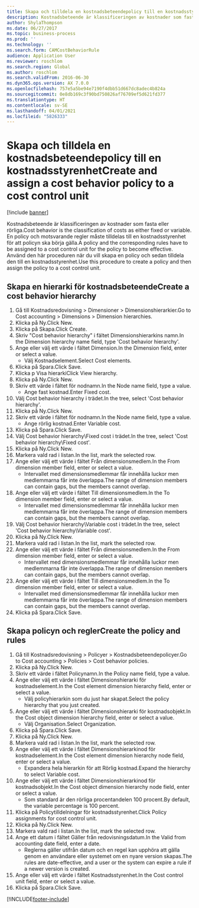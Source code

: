 ```yaml
---
title: Skapa och tilldela en kostnadsbeteendepolicy till en kostnadsstyrenhet
description: Kostnadsbeteende är klassificeringen av kostnader som fasta eller rörliga.
author: ShylaThompson
ms.date: 06/27/2017
ms.topic: business-process
ms.prod: ''
ms.technology: ''
ms.search.form: CAMCostBehaviorRule
audience: Application User
ms.reviewer: roschlom
ms.search.region: Global
ms.author: roschlom
ms.search.validFrom: 2016-06-30
ms.dyn365.ops.version: AX 7.0.0
ms.openlocfilehash: 757e5a5be94e7190f4dbb51d667dc8adec4b824a
ms.sourcegitcommit: 0e8db169c3f90bd750826af76709ef5d621fd377
ms.translationtype: HT
ms.contentlocale: sv-SE
ms.lasthandoff: 04/01/2021
ms.locfileid: "5826333"
---
```

# <a name="create-and-assign-a-cost-behavior-policy-to-a-cost-control-unit"></a><span data-ttu-id="30fcf-103">Skapa och tilldela en kostnadsbeteendepolicy till en kostnadsstyrenhet</span><span class="sxs-lookup"><span data-stu-id="30fcf-103">Create and assign a cost behavior policy to a cost control unit</span></span>

[!include [banner](../../includes/banner.md)]

<span data-ttu-id="30fcf-104">Kostnadsbeteende är klassificeringen av kostnader som fasta eller rörliga.</span><span class="sxs-lookup"><span data-stu-id="30fcf-104">Cost behavior is the classification of costs as either fixed or variable.</span></span> <span data-ttu-id="30fcf-105">En policy och motsvarande regler måste tilldelas till en kostnadsstyrenhet för att policyn ska börja gälla.</span><span class="sxs-lookup"><span data-stu-id="30fcf-105">A policy and the corresponding rules have to be assigned to a cost control unit for the policy to become effective.</span></span> <span data-ttu-id="30fcf-106">Använd den här proceduren när du vill skapa en policy och sedan tilldela den till en kostnadsstyrenhet.</span><span class="sxs-lookup"><span data-stu-id="30fcf-106">Use this procedure to create a policy and then assign the policy to a cost control unit.</span></span>


## <a name="create-a-cost-behavior-hierarchy"></a><span data-ttu-id="30fcf-107">Skapa en hierarki för kostnadsbeteende</span><span class="sxs-lookup"><span data-stu-id="30fcf-107">Create a cost behavior hierarchy</span></span>
1. <span data-ttu-id="30fcf-108">Gå till Kostnadsredovisning > Dimensioner > Dimensionshierarkier.</span><span class="sxs-lookup"><span data-stu-id="30fcf-108">Go to Cost accounting > Dimensions > Dimension hierarchies.</span></span>
2. <span data-ttu-id="30fcf-109">Klicka på Ny.</span><span class="sxs-lookup"><span data-stu-id="30fcf-109">Click New.</span></span>
3. <span data-ttu-id="30fcf-110">Klicka på Skapa.</span><span class="sxs-lookup"><span data-stu-id="30fcf-110">Click Create.</span></span>
4. <span data-ttu-id="30fcf-111">Skriv "Cost behavior hierarchy" i fältet Dimensionshierarkins namn.</span><span class="sxs-lookup"><span data-stu-id="30fcf-111">In the Dimension hierarchy name field, type 'Cost behavior hierarchy'.</span></span>
5. <span data-ttu-id="30fcf-112">Ange eller välj ett värde i fältet Dimension.</span><span class="sxs-lookup"><span data-stu-id="30fcf-112">In the Dimension field, enter or select a value.</span></span>
    * <span data-ttu-id="30fcf-113">Välj Kostnadselement.</span><span class="sxs-lookup"><span data-stu-id="30fcf-113">Select Cost elements.</span></span>  
6. <span data-ttu-id="30fcf-114">Klicka på Spara.</span><span class="sxs-lookup"><span data-stu-id="30fcf-114">Click Save.</span></span>
7. <span data-ttu-id="30fcf-115">Klicka p Visa hierarki</span><span class="sxs-lookup"><span data-stu-id="30fcf-115">Click View hierarchy.</span></span>
8. <span data-ttu-id="30fcf-116">Klicka på Ny.</span><span class="sxs-lookup"><span data-stu-id="30fcf-116">Click New.</span></span>
9. <span data-ttu-id="30fcf-117">Skriv ett värde i fältet för nodnamn.</span><span class="sxs-lookup"><span data-stu-id="30fcf-117">In the Node name field, type a value.</span></span>
    * <span data-ttu-id="30fcf-118">Ange fast kostnad.</span><span class="sxs-lookup"><span data-stu-id="30fcf-118">Enter Fixed cost.</span></span>  
10. <span data-ttu-id="30fcf-119">Välj Cost behavior hierarchy i trädet.</span><span class="sxs-lookup"><span data-stu-id="30fcf-119">In the tree, select 'Cost behavior hierarchy'.</span></span>
11. <span data-ttu-id="30fcf-120">Klicka på Ny.</span><span class="sxs-lookup"><span data-stu-id="30fcf-120">Click New.</span></span>
12. <span data-ttu-id="30fcf-121">Skriv ett värde i fältet för nodnamn.</span><span class="sxs-lookup"><span data-stu-id="30fcf-121">In the Node name field, type a value.</span></span>
    * <span data-ttu-id="30fcf-122">Ange rörlig kostnad.</span><span class="sxs-lookup"><span data-stu-id="30fcf-122">Enter Variable cost.</span></span>  
13. <span data-ttu-id="30fcf-123">Klicka på Spara.</span><span class="sxs-lookup"><span data-stu-id="30fcf-123">Click Save.</span></span>
14. <span data-ttu-id="30fcf-124">Välj Cost behavior hierarchy\Fixed cost i trädet.</span><span class="sxs-lookup"><span data-stu-id="30fcf-124">In the tree, select 'Cost behavior hierarchy\Fixed cost'.</span></span>
15. <span data-ttu-id="30fcf-125">Klicka på Ny.</span><span class="sxs-lookup"><span data-stu-id="30fcf-125">Click New.</span></span>
16. <span data-ttu-id="30fcf-126">Markera vald rad i listan.</span><span class="sxs-lookup"><span data-stu-id="30fcf-126">In the list, mark the selected row.</span></span>
17. <span data-ttu-id="30fcf-127">Ange eller välj ett värde i fältet Från dimensionsmedlem.</span><span class="sxs-lookup"><span data-stu-id="30fcf-127">In the From dimension member field, enter or select a value.</span></span>
    * <span data-ttu-id="30fcf-128">Intervallet med dimensionsmedlemmar får innehålla luckor men medlemmarna får inte överlappa.</span><span class="sxs-lookup"><span data-stu-id="30fcf-128">The range of dimension members can contain gaps, but the members cannot overlap.</span></span>  
18. <span data-ttu-id="30fcf-129">Ange eller välj ett värde i fältet Till dimensionsmedlem.</span><span class="sxs-lookup"><span data-stu-id="30fcf-129">In the To dimension member field, enter or select a value.</span></span>
    * <span data-ttu-id="30fcf-130">Intervallet med dimensionsmedlemmar får innehålla luckor men medlemmarna får inte överlappa.</span><span class="sxs-lookup"><span data-stu-id="30fcf-130">The range of dimension members can contain gaps, but the members cannot overlap.</span></span>  
19. <span data-ttu-id="30fcf-131">Välj Cost behavior hierarchy\Variable cost i trädet.</span><span class="sxs-lookup"><span data-stu-id="30fcf-131">In the tree, select 'Cost behavior hierarchy\Variable cost'.</span></span>
20. <span data-ttu-id="30fcf-132">Klicka på Ny.</span><span class="sxs-lookup"><span data-stu-id="30fcf-132">Click New.</span></span>
21. <span data-ttu-id="30fcf-133">Markera vald rad i listan.</span><span class="sxs-lookup"><span data-stu-id="30fcf-133">In the list, mark the selected row.</span></span>
22. <span data-ttu-id="30fcf-134">Ange eller välj ett värde i fältet Från dimensionsmedlem.</span><span class="sxs-lookup"><span data-stu-id="30fcf-134">In the From dimension member field, enter or select a value.</span></span>
    * <span data-ttu-id="30fcf-135">Intervallet med dimensionsmedlemmar får innehålla luckor men medlemmarna får inte överlappa.</span><span class="sxs-lookup"><span data-stu-id="30fcf-135">The range of dimension members can contain gaps, but the members cannot overlap.</span></span>  
23. <span data-ttu-id="30fcf-136">Ange eller välj ett värde i fältet Till dimensionsmedlem.</span><span class="sxs-lookup"><span data-stu-id="30fcf-136">In the To dimension member field, enter or select a value.</span></span>
    * <span data-ttu-id="30fcf-137">Intervallet med dimensionsmedlemmar får innehålla luckor men medlemmarna får inte överlappa.</span><span class="sxs-lookup"><span data-stu-id="30fcf-137">The range of dimension members can contain gaps, but the members cannot overlap.</span></span>  
24. <span data-ttu-id="30fcf-138">Klicka på Spara.</span><span class="sxs-lookup"><span data-stu-id="30fcf-138">Click Save.</span></span>

## <a name="create-the-policy-and-rules"></a><span data-ttu-id="30fcf-139">Skapa policyn och regler</span><span class="sxs-lookup"><span data-stu-id="30fcf-139">Create the policy and rules</span></span>
1. <span data-ttu-id="30fcf-140">Gå till Kostnadsredovisning > Policyer > Kostnadsbeteendepolicyer.</span><span class="sxs-lookup"><span data-stu-id="30fcf-140">Go to Cost accounting > Policies > Cost behavior policies.</span></span>
2. <span data-ttu-id="30fcf-141">Klicka på Ny.</span><span class="sxs-lookup"><span data-stu-id="30fcf-141">Click New.</span></span>
3. <span data-ttu-id="30fcf-142">Skriv ett värde i fältet Policynamn.</span><span class="sxs-lookup"><span data-stu-id="30fcf-142">In the Policy name field, type a value.</span></span>
4. <span data-ttu-id="30fcf-143">Ange eller välj ett värde i fältet Dimensionshierarki för kostnadselement.</span><span class="sxs-lookup"><span data-stu-id="30fcf-143">In the Cost element dimension hierarchy field, enter or select a value.</span></span>
    * <span data-ttu-id="30fcf-144">Välj policyhierarkin som du just har skapat.</span><span class="sxs-lookup"><span data-stu-id="30fcf-144">Select the policy hierarchy that you just created.</span></span>  
5. <span data-ttu-id="30fcf-145">Ange eller välj ett värde i fältet Dimensionshierarki för kostnadsobjekt.</span><span class="sxs-lookup"><span data-stu-id="30fcf-145">In the Cost object dimension hierarchy field, enter or select a value.</span></span>
    * <span data-ttu-id="30fcf-146">Välj Organisation.</span><span class="sxs-lookup"><span data-stu-id="30fcf-146">Select Organization.</span></span>  
6. <span data-ttu-id="30fcf-147">Klicka på Spara.</span><span class="sxs-lookup"><span data-stu-id="30fcf-147">Click Save.</span></span>
7. <span data-ttu-id="30fcf-148">Klicka på Ny.</span><span class="sxs-lookup"><span data-stu-id="30fcf-148">Click New.</span></span>
8. <span data-ttu-id="30fcf-149">Markera vald rad i listan.</span><span class="sxs-lookup"><span data-stu-id="30fcf-149">In the list, mark the selected row.</span></span>
9. <span data-ttu-id="30fcf-150">Ange eller välj ett värde i fältet Dimensionshierarkinod för kostnadselement.</span><span class="sxs-lookup"><span data-stu-id="30fcf-150">In the Cost element dimension hierarchy node field, enter or select a value.</span></span>
    * <span data-ttu-id="30fcf-151">Expandera hela hierarkin för att Rörlig kostnad.</span><span class="sxs-lookup"><span data-stu-id="30fcf-151">Expand the hierarchy to select Variable cost.</span></span>  
10. <span data-ttu-id="30fcf-152">Ange eller välj ett värde i fältet Dimensionshierarkinod för kostnadsobjekt.</span><span class="sxs-lookup"><span data-stu-id="30fcf-152">In the Cost object dimension hierarchy node field, enter or select a value.</span></span>
    * <span data-ttu-id="30fcf-153">Som standard är den rörliga procentandelen 100 procent.</span><span class="sxs-lookup"><span data-stu-id="30fcf-153">By default, the variable percentage is 100 percent.</span></span>  
11. <span data-ttu-id="30fcf-154">Klicka på Policytilldelningar för kostnadsstyrenhet.</span><span class="sxs-lookup"><span data-stu-id="30fcf-154">Click Policy assignments for cost control unit.</span></span>
12. <span data-ttu-id="30fcf-155">Klicka på Ny.</span><span class="sxs-lookup"><span data-stu-id="30fcf-155">Click New.</span></span>
13. <span data-ttu-id="30fcf-156">Markera vald rad i listan.</span><span class="sxs-lookup"><span data-stu-id="30fcf-156">In the list, mark the selected row.</span></span>
14. <span data-ttu-id="30fcf-157">Ange ett datum i fältet Gäller från redovisningsdatum.</span><span class="sxs-lookup"><span data-stu-id="30fcf-157">In the Valid from accounting date field, enter a date.</span></span>
    * <span data-ttu-id="30fcf-158">Reglerna gäller utifrån datum och en regel kan upphöra att gälla genom en användare eller systemet om en nyare version skapas.</span><span class="sxs-lookup"><span data-stu-id="30fcf-158">The rules are date-effective, and a user or the system can expire a rule if a newer version is created.</span></span>  
15. <span data-ttu-id="30fcf-159">Ange eller välj ett värde i fältet Kostnadsstyrenhet.</span><span class="sxs-lookup"><span data-stu-id="30fcf-159">In the Cost control unit field, enter or select a value.</span></span>
16. <span data-ttu-id="30fcf-160">Klicka på Spara.</span><span class="sxs-lookup"><span data-stu-id="30fcf-160">Click Save.</span></span>



[!INCLUDE[footer-include](../../../includes/footer-banner.md)]